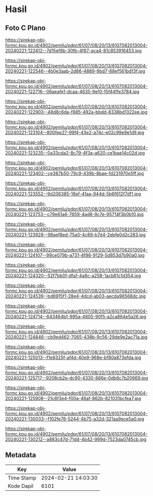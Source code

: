 # Hasil

## Foto C Plano

https://sirekap-obj-formc.kpu.go.id/4902/pemilu/pdpr/61/07/08/20/13/6107082013004-20240221-122412--7d15ef8b-30fb-4f67-aca4-81c853916453.jpg

https://sirekap-obj-formc.kpu.go.id/4902/pemilu/pdpr/61/07/08/20/13/6107082013004-20240221-122546--4b0e3aab-2d86-4889-9bd7-88ef561bd13f.jpg

https://sirekap-obj-formc.kpu.go.id/4902/pemilu/pdpr/61/07/08/20/13/6107082013004-20240221-122716--06aeafe1-dcaa-4635-9e10-f5f44ffe3784.jpg

https://sirekap-obj-formc.kpu.go.id/4902/pemilu/pdpr/61/07/08/20/13/6107082013004-20240221-122903--48d8c6da-f885-492a-bbdd-8338bd1322ee.jpg

https://sirekap-obj-formc.kpu.go.id/4902/pemilu/pdpr/61/07/08/20/13/6107082013004-20240221-123104--800fee27-99f4-43e2-a74c-e02c99e9e1d9.jpg

https://sirekap-obj-formc.kpu.go.id/4902/pemilu/pdpr/61/07/08/20/13/6107082013004-20240221-123235--0a33cda2-8c79-4f3a-a620-ce1bae14c02d.jpg

https://sirekap-obj-formc.kpu.go.id/4902/pemilu/pdpr/61/07/08/20/13/6107082013004-20240221-123402--ce387b50-79c9-439b-8bae-fd231970e5ff.jpg

https://sirekap-obj-formc.kpu.go.id/4902/pemilu/pdpr/61/07/08/20/13/6107082013004-20240221-123552--9d206385-18ef-41aa-944d-5b6f612f7df1.jpg

https://sirekap-obj-formc.kpu.go.id/4902/pemilu/pdpr/61/07/08/20/13/6107082013004-20240221-123753--c79e61a6-7659-4ad8-9c7e-95714f3b0b10.jpg

https://sirekap-obj-formc.kpu.go.id/4902/pemilu/pdpr/61/07/08/20/13/6107082013004-20240221-123928--98aef8ed-75a0-4c89-b7d4-2ebfe0d2c283.jpg

https://sirekap-obj-formc.kpu.go.id/4902/pemilu/pdpr/61/07/08/20/13/6107082013004-20240221-124107--99ce079b-a731-4f98-9129-5d853d7b90a0.jpg

https://sirekap-obj-formc.kpu.go.id/4902/pemilu/pdpr/61/07/08/20/13/6107082013004-20240221-124320--52f7bb0f-dfa1-4a8c-a258-1acb61c1d354.jpg

https://sirekap-obj-formc.kpu.go.id/4902/pemilu/pdpr/61/07/08/20/13/6107082013004-20240221-124539--bd6915f1-28e4-4dcd-ab03-aecda96568dc.jpg

https://sirekap-obj-formc.kpu.go.id/4902/pemilu/pdpr/61/07/08/20/13/6107082013004-20240221-124714--643464b1-995a-4805-90f5-a2ca864e5a26.jpg

https://sirekap-obj-formc.kpu.go.id/4902/pemilu/pdpr/61/07/08/20/13/6107082013004-20240221-124846--cb9ed462-7065-438b-9c56-29de9e2ac71a.jpg

https://sirekap-obj-formc.kpu.go.id/4902/pemilu/pdpr/61/07/08/20/13/6107082013004-20240221-125013--f1e6325f-af4d-40e9-968e-bf80a873efda.jpg

https://sirekap-obj-formc.kpu.go.id/4902/pemilu/pdpr/61/07/08/20/13/6107082013004-20240221-125717--9208cb2e-dc90-4330-866e-0db6c7b20669.jpg

https://sirekap-obj-formc.kpu.go.id/4902/pemilu/pdpr/61/07/08/20/13/6107082013004-20240221-125908--21c6f3e4-f00a-46af-862b-821031bcfea7.jpg

https://sirekap-obj-formc.kpu.go.id/4902/pemilu/pdpr/61/07/08/20/13/6107082013004-20240221-130033--f102fe78-5244-4b75-a32d-321aa9ece5a0.jpg

https://sirekap-obj-formc.kpu.go.id/4902/pemilu/pdpr/61/07/08/20/13/6107082013004-20240221-130212--a883c47d-71d4-4b42-999d-7523da0745cb.jpg


## Metadata

| Key        | Value               |
| ---------- | ------------------- |
| Time Stamp | 2024-02-21 14:03:30 |
| Kode Dapil | 6101                |



